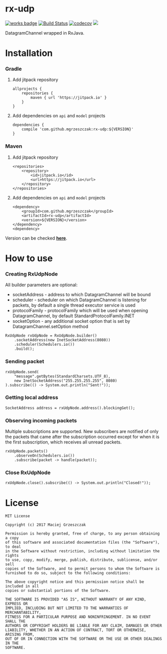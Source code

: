 # rx-udp

[![works badge](https://cdn.rawgit.com/nikku/works-on-my-machine/v0.2.0/badge.svg)](https://github.com/nikku/works-on-my-machine)
[![Build Status](https://travis-ci.org/mgrzeszczak/rx-udp.png)](https://travis-ci.org/mgrzeszczak/rx-udp)
[![codecov](https://codecov.io/gh/mgrzeszczak/rx-udp/branch/master/graph/badge.svg)](https://codecov.io/gh/mgrzeszczak/rx-udp)
[![](https://jitpack.io/v/mgrzeszczak/rx-udp.svg)](https://jitpack.io/#mgrzeszczak/rx-udp)

DatagramChannel wrapped in RxJava.

# Installation

### Gradle
1. Add jitpack repository
    ```
    allprojects {
        repositories {
            maven { url 'https://jitpack.io' }
        }
    }
    ```
2. Add dependencies on `api` and `model` projects
    ```
    dependencies {
        compile 'com.github.mgrzeszczak:rx-udp:${VERSION}'
    }
    ```

### Maven
1. Add jitpack repository
    ```
    <repositories>
        <repository>
            <id>jitpack.io</id>
            <url>https://jitpack.io</url>
        </repository>
    </repositories>
    ```
2. Add dependencies on `api` and `model` projects
    ```
    <dependency>
        <groupId>com.github.mgrzeszczak</groupId>
        <artifactId>rx-udp</artifactId>
        <version>${VERSION}</version>
    </dependency>
    <dependency>
    ```

Version can be checked [__here__](https://jitpack.io/#mgrzeszczak/rx-udp).

# How to use

### Creating RxUdpNode

All builder parameters are optional:

* socketAddress - address to which DatagramChannel will be bound
* scheduler - scheduler on which DatagramChannel is listening for packets, by default a single thread executor service is used
* protocolFamily - protocolFamily which will be used when opening DatagramChannel, by default StandardProtocolFamily.INET
* socketOption - any additional socket option that is set by DatagramChannel.setOption method

```
RxUdpNode rxUdpNode = RxUdpNode.builder()
    .socketAddress(new InetSocketAddress(8080))
    .scheduler(Schedulers.io())
    .build();
```

### Sending packet
```
rxUdpNode.send(
    "message".getBytes(StandardCharsets.UTF_8),
    new InetSocketAddress("255.255.255.255", 8080)
).subscribe(() -> System.out.println("Sent!"));
```

### Getting local address
```
SocketAddress address = rxUdpNode.address().blockingGet();
```

### Observing incoming packets

Multiple subscriptions are supported. New subscribers are notified of
only the packets that came after the subscription occurred except for when
it is the first subscription, which receives all unread packets.
```
rxUdpNode.packets()
    .observeOn(Schedulers.io())
    .subscribe(packet -> handle(packet));
```

### Close RxUdpNode
```
rxUdpNode.close().subscribe(() -> System.out.println("Closed!"));
```

# License
```
MIT License

Copyright (c) 2017 Maciej Grzeszczak

Permission is hereby granted, free of charge, to any person obtaining a copy
of this software and associated documentation files (the "Software"), to deal
in the Software without restriction, including without limitation the rights
to use, copy, modify, merge, publish, distribute, sublicense, and/or sell
copies of the Software, and to permit persons to whom the Software is
furnished to do so, subject to the following conditions:

The above copyright notice and this permission notice shall be included in all
copies or substantial portions of the Software.

THE SOFTWARE IS PROVIDED "AS IS", WITHOUT WARRANTY OF ANY KIND, EXPRESS OR
IMPLIED, INCLUDING BUT NOT LIMITED TO THE WARRANTIES OF MERCHANTABILITY,
FITNESS FOR A PARTICULAR PURPOSE AND NONINFRINGEMENT. IN NO EVENT SHALL THE
AUTHORS OR COPYRIGHT HOLDERS BE LIABLE FOR ANY CLAIM, DAMAGES OR OTHER
LIABILITY, WHETHER IN AN ACTION OF CONTRACT, TORT OR OTHERWISE, ARISING FROM,
OUT OF OR IN CONNECTION WITH THE SOFTWARE OR THE USE OR OTHER DEALINGS IN THE
SOFTWARE.
```